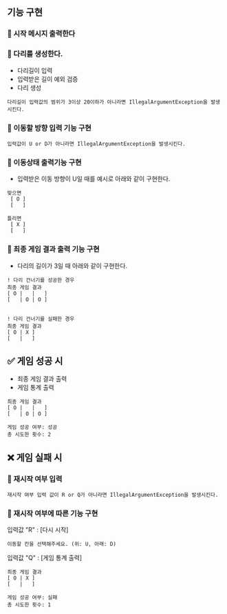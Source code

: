 ## 기능 구현

### 📃 시작 메시지 출력한다

### 📃 다리를 생성한다.
- 다리길이 입력
- 입력받은 길이 예외 검증
- 다리 생성
```
다리길이 입력값의 범위가 3이상 20이하가 아니라면 IllegalArgumentException을 발생시킨다.
```

### 📃 이동할 방향 입력 기능 구현
```
입력값이 U or D가 아니라면 IllegalArgumentException을 발생시킨다.
```
### 📃 이동상태 출력기능 구현
- 입력받은 이동 방향이 U일 때를 예시로 아래와 같이 구현한다.
```
맞으면 
 [ O ]
 [   ]

틀리면
 [ X ]
 [   ]
``` 

### 📃 최종 게임 결과 출력 기능 구현
- 다리의 길이가 3일 때 아래와 같이 구현한다.
```
! 다리 건너기를 성공한 경우
최종 게임 결과
[ O |   |   ]
[   | O | O ]


! 다리 건너기를 실패한 경우
최종 게임 결과
[ O | X ]
[   |   ]
```

## ✅ 게임 성공 시
- 최종 게임 결과 출력
- 게임 통계 출력
```
최종 게임 결과
[ O |   |   ]
[   | O | O ]

게임 성공 여부: 성공
총 시도한 횟수: 2
```

## ❌ 게임 실패 시
### 📃 재시작 여부 입력
```
재시작 여부 입력 값이 R or Q가 아니라면 IllegalArgumentException을 발생시킨다.
```

### 📃 재시작 여부에 따른 기능 구현
입력값 "R" : [다시 시작]
```
이동할 칸을 선택해주세요. (위: U, 아래: D)
```

입력값 "Q" : [게임 통계 출력]
```
최종 게임 결과
[ O | X ]
[   |   ]

게임 성공 여부: 실패
총 시도한 횟수: 1
```